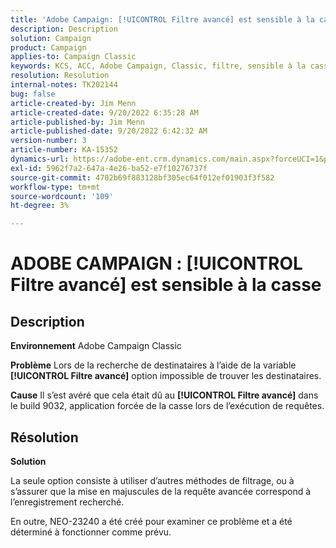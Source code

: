 ```yaml
---
title: 'Adobe Campaign: [!UICONTROL Filtre avancé] est sensible à la casse'
description: Description
solution: Campaign
product: Campaign
applies-to: Campaign Classic
keywords: KCS, ACC, Adobe Campaign, Classic, filtre, sensible à la casse, majuscules, NEO-23240
resolution: Resolution
internal-notes: TK202144
bug: false
article-created-by: Jim Menn
article-created-date: 9/20/2022 6:35:28 AM
article-published-by: Jim Menn
article-published-date: 9/20/2022 6:42:32 AM
version-number: 3
article-number: KA-15352
dynamics-url: https://adobe-ent.crm.dynamics.com/main.aspx?forceUCI=1&pagetype=entityrecord&etn=knowledgearticle&id=83173d65-ae38-ed11-9db1-0022480866ad
exl-id: 5962f7a2-647a-4e26-ba52-e7f10276737f
source-git-commit: 4702b69f883128bf305ec64f012ef01903f3f582
workflow-type: tm+mt
source-wordcount: '109'
ht-degree: 3%

---
```


# ADOBE CAMPAIGN : [!UICONTROL Filtre avancé] est sensible à la casse

## Description


<b>Environnement</b>
Adobe Campaign Classic

<b>Problème</b>
Lors de la recherche de destinataires à l’aide de la variable <b>[!UICONTROL Filtre avancé]</b> option impossible de trouver les destinataires.

<b>Cause</b>
Il s’est avéré que cela était dû au <b>[!UICONTROL Filtre avancé]</b> dans le build 9032, application forcée de la casse lors de l’exécution de requêtes.


## Résolution


<b>Solution</b>

La seule option consiste à utiliser d’autres méthodes de filtrage, ou à s’assurer que la mise en majuscules de la requête avancée correspond à l’enregistrement recherché.

En outre, NEO-23240 a été créé pour examiner ce problème et a été déterminé à fonctionner comme prévu.
